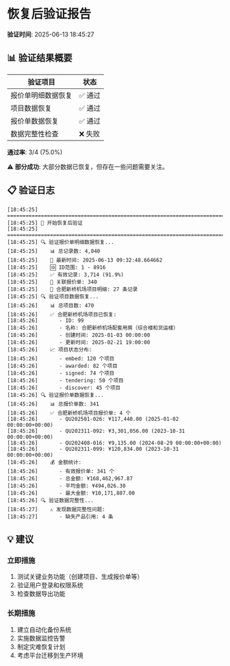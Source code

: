 # 恢复后验证报告

**验证时间**: 2025-06-13 18:45:27

## 📊 验证结果概要

| 验证项目 | 状态 |
|----------|------|
| 报价单明细数据恢复 | ✅ 通过 |
| 项目数据恢复 | ✅ 通过 |
| 报价单数据恢复 | ✅ 通过 |
| 数据完整性检查 | ❌ 失败 |

**通过率**: 3/4 (75.0%)

⚠️ **部分成功**: 大部分数据已恢复，但存在一些问题需要关注。

## 📋 验证日志

```
[18:45:25] ================================================================================
[18:45:25] 🚀 开始恢复后验证
[18:45:25] ================================================================================
[18:45:25] 🔍 验证报价单明细数据恢复...
[18:45:25]    📊 总记录数: 4,040
[18:45:25]    📅 最新时间: 2025-06-13 09:32:48.664662
[18:45:25]    🆔 ID范围: 1 - 8916
[18:45:25]    ✅ 有效记录: 3,714 (91.9%)
[18:45:25]    🔗 关联报价单: 340
[18:45:25]    🎯 合肥新桥机场项目明细: 27 条记录
[18:45:25] 🔍 验证项目数据恢复...
[18:45:26]    📊 总项目数: 470
[18:45:26]    ✅ 合肥新桥机场项目已恢复:
[18:45:26]       - ID: 99
[18:45:26]       - 名称: 合肥新桥机场配套用房（综合楼和货运楼）
[18:45:26]       - 创建时间: 2025-01-03 00:00:00
[18:45:26]       - 更新时间: 2025-02-21 19:00:00
[18:45:26]    📈 项目状态分布:
[18:45:26]       - embed: 120 个项目
[18:45:26]       - awarded: 82 个项目
[18:45:26]       - signed: 74 个项目
[18:45:26]       - tendering: 50 个项目
[18:45:26]       - discover: 45 个项目
[18:45:26] 🔍 验证报价单数据恢复...
[18:45:26]    📊 总报价单数: 341
[18:45:26]    ✅ 合肥新桥机场项目报价单: 4 个
[18:45:26]       - QU202501-026: ¥117,440.00 (2025-01-02 00:00:00+00:00)
[18:45:26]       - QU202311-092: ¥3,301,056.00 (2023-10-31 00:00:00+00:00)
[18:45:26]       - QU202408-016: ¥9,135.00 (2024-08-29 00:00:00+00:00)
[18:45:26]       - QU202311-099: ¥120,834.00 (2023-10-31 00:00:00+00:00)
[18:45:26]    💰 金额统计:
[18:45:26]       - 有效报价单: 341 个
[18:45:26]       - 总金额: ¥168,462,967.87
[18:45:26]       - 平均金额: ¥494,026.30
[18:45:26]       - 最大金额: ¥10,171,807.00
[18:45:26] 🔍 验证数据完整性...
[18:45:27]    ⚠️ 发现数据完整性问题:
[18:45:27]       - 缺失产品引用: 4 条
```

## 💡 建议

### 立即措施
1. 测试关键业务功能（创建项目、生成报价单等）
2. 验证用户登录和权限系统
3. 检查数据导出功能

### 长期措施
1. 建立自动化备份系统
2. 实施数据监控告警
3. 制定灾难恢复计划
4. 考虑平台迁移到生产环境
